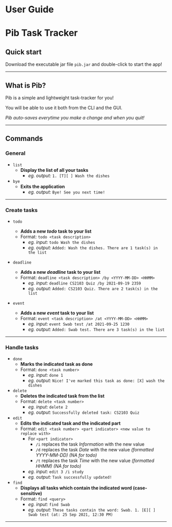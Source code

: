 # User Guide

# Pib Task Tracker

## Quick start

Download the executable jar file `pib.jar` and double-click to start the app!

---

## What is Pib?

Pib is a simple and lightweight task-tracker for you!

You will be able to use it both from the CLI and the GUI.

_Pib auto-saves everytime you make a change and when you quit!_

---

## Commands


### General
- `list`
    - **Display the list of all your tasks**
      - _eg. output:_ `1. [T][ ] Wash the dishes`
- `bye`
    - **Exits the application**
      - _eg. output:_ `Bye! See you next time!`

---

### Create tasks
- `todo`
    - **Adds a new _todo_ task to your list**
    - Format: `todo <task description>`
        - _eg. input:_ `todo Wash the dishes`
        - _eg. output:_ `Added: Wash the dishes. There are 1 task(s) in the list`

- `deadline`
    - **Adds a new _deadline_ task to your list**
    - Format: `deadline <task description> /by <YYYY-MM-DD> <HHMM>`
        - _eg. input:_ `deadline CS2103 Quiz /by 2021-09-19 2359`
        - _eg. output:_ `Added: CS2103 Quiz. There are 2 task(s) in the list`
- `event`
    - **Adds a new _event_ task to your list**
    - Format: `event <task description> /at <YYYY-MM-DD> <HHMM>`
        - _eg. input:_ `event Swab test /at 2021-09-25 1230`
        - _eg. output:_ `Added: Swab test. There are 3 task(s) in the list`

---

### Handle tasks
- `done`
    - **Marks the indicated task as done**
    - Format: `done <task number>`
        - _eg. input:_ `done 1`
        - _eg. output:_ `Nice! I've marked this task as done: [X] wash the dishes`
- `delete`
    - **Deletes the indicated task from the list**
    - Format: `delete <task number>`
        - _eg. input:_ `delete 2`
        - _eg. output:_ `Successfully deleted task: CS2103 Quiz`
- `edit`
    - **Edits the indicated task and the indicated part**
    - Format: `edit <task number> <part indicator> <new value to replace with>`
        - For `<part indicator>`
            - `/i` replaces the task _Information_ with the new value
            - `/d` replaces the task _Date_ with the new value _(formatted YYYY-MM-DD) (NA for todo)_
            - `/t` replaces the task _Time_ with the new value _(formatted HHMM) (NA for todo)_
        - _eg. input:_ `edit 3 /i study`
        - _eg. output:_ `Task successfully updated!`
- `find`
    - **Displays all tasks which contain the indicated word (case-sensitive)**
    - Format: `find <query>`
        - _eg. input:_ `find Swab`
        - _eg. output:_ `These tasks contain the word: Swab. 1. [E][ ] Swab test (at: 25 Sep 2021, 12:30 PM)`

---
